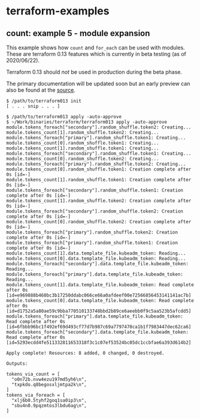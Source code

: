 # terraform-examples
## count: example 5 - module expansion 

This example shows how `count` and `for_each` can be used with modules. These are terraform 0.13 features which is currently in beta testing (as of 2020/06/22).

Terraform 0.13 should _not_ be used in production during the beta phase.

The primary documentation will be updated soon but an early preview can also be found at the [source](https://github.com/hashicorp/terraform/blob/master/website/docs/configuration/modules.html.md#multiple-instances-of-a-module).

```HCL
$ /path/to/terraform013 init
[ . . . snip . . . ]

$ /path/to/terraform013 apply -auto-approve 
$ ~/Work/binaries/terraform/terraform013 apply -auto-approve
module.tokens_foreach["secondary"].random_shuffle.token2: Creating...
module.tokens_count[1].random_shuffle.token2: Creating...
module.tokens_foreach["primary"].random_shuffle.token1: Creating...
module.tokens_count[0].random_shuffle.token1: Creating...
module.tokens_count[1].random_shuffle.token1: Creating...
module.tokens_foreach["secondary"].random_shuffle.token1: Creating...
module.tokens_count[0].random_shuffle.token2: Creating...
module.tokens_foreach["primary"].random_shuffle.token2: Creating...
module.tokens_count[0].random_shuffle.token1: Creation complete after 0s [id=-]
module.tokens_count[1].random_shuffle.token1: Creation complete after 0s [id=-]
module.tokens_foreach["secondary"].random_shuffle.token1: Creation complete after 0s [id=-]
module.tokens_count[1].random_shuffle.token2: Creation complete after 0s [id=-]
module.tokens_foreach["secondary"].random_shuffle.token2: Creation complete after 0s [id=-]
module.tokens_count[0].random_shuffle.token2: Creation complete after 0s [id=-]
module.tokens_foreach["primary"].random_shuffle.token2: Creation complete after 0s [id=-]
module.tokens_foreach["primary"].random_shuffle.token1: Creation complete after 0s [id=-]
module.tokens_count[1].data.template_file.kubeadm_token: Reading...
module.tokens_count[0].data.template_file.kubeadm_token: Reading...
module.tokens_foreach["secondary"].data.template_file.kubeadm_token: Reading...
module.tokens_foreach["primary"].data.template_file.kubeadm_token: Reading...
module.tokens_count[1].data.template_file.kubeadm_token: Read complete after 0s [id=e969888b460bc3b17250ddabc066ce66a0afdeef00e72566856453141141ac7b]
module.tokens_count[0].data.template_file.kubeadm_token: Read complete after 0s [id=d1752a5a80ae59c9bba770510133748bbd2b89ce6aeebb0f9c5aa523b5afcdd5]
module.tokens_foreach["primary"].data.template_file.kubeadm_token: Read complete after 0s [id=6fbbb96bc1f492ef69d493cf77d7b987c69a7797470ca1b1f7983447dec62ca6]
module.tokens_foreach["secondary"].data.template_file.kubeadm_token: Read complete after 0s [id=5293ecdd4fe511332811653318f3c1c07ef53524bc05dc1ccbfae6a393d614b2]

Apply complete! Resources: 8 added, 0 changed, 0 destroyed.

Outputs:

tokens_via_count = [
  "o0n72b.nvw4ezu197md5yh6\n",
  "txpkdo.q8begosxljmtpa2k\n",
]
tokens_via_foreach = [
  "xlj6b0.5tyhf2goq1sa0ip3\n",
  "sbu4n0.9pqzmtos3lbdu6ag\n",
]
```
